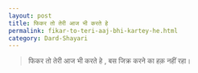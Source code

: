 ```yaml
---
layout: post
title: फिकर तो तेरी आज भी करते हे
permalink: fikar-to-teri-aaj-bhi-kartey-he.html
category: Dard-Shayari
---
```

> फिकर तो तेरी आज भी करते हे , बस जिक्र करने का हक़ नहीं रहा। 